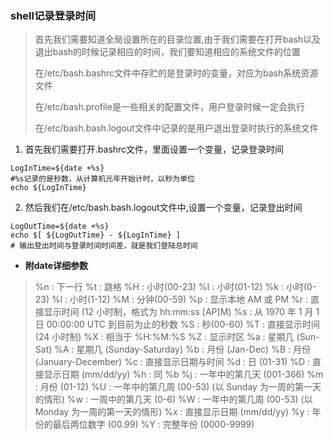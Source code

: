 ### shell记录登录时间

> 首先我们需要知道全局设置所在的目录位置,由于我们需要在打开bash以及退出bash的时候记录相应的时间，我们要知道相应的系统文件的位置
>
> 在/etc/bash.bashrc文件中存贮的是登录时的变量，对应为bash系统资源文件
>
> 在/etc/bash.profile是一些相关的配置文件，用户登录时候一定会执行
>
> 在/etc/bash.bash.logout文件中记录的是用户退出登录时执行的系统文件

1. 首先我们需要打开.bashrc文件，里面设置一个变量，记录登录时间

``` shell
LogInTime=${date +%s}
#%s记录的是秒数，从计算机元年开始计时，以秒为单位
echo ${LogInTime}
```

2. 然后我们在/etc/bash.bash.logout文件中,设置一个变量，记录登出时间

``` shell
LogOutTime=${date +%s}
echo $[ ${LogOutTime} - ${LogInTime} ]
# 输出登出时间与登录时间时间差，就是我们登陆总时间
```



- **附date详细参数**

>  %n : 下一行
> %t : 跳格
> %H : 小时(00-23)
> %I : 小时(01-12)
> %k : 小时(0-23)
> %l : 小时(1-12)
> %M : 分钟(00-59)
> %p : 显示本地 AM 或 PM
> %r : 直接显示时间 (12 小时制，格式为 hh:mm:ss [AP]M)
> %s : 从 1970 年 1 月 1 日 00:00:00 UTC 到目前为止的秒数
> %S : 秒(00-60)
> %T : 直接显示时间 (24 小时制)
> %X : 相当于 %H:%M:%S
> %Z : 显示时区
> %a : 星期几 (Sun-Sat)
> %A : 星期几 (Sunday-Saturday)
> %b : 月份 (Jan-Dec)
> %B : 月份 (January-December)
> %c : 直接显示日期与时间
> %d : 日 (01-31)
> %D : 直接显示日期 (mm/dd/yy)
> %h : 同 %b
> %j : 一年中的第几天 (001-366)
> %m : 月份 (01-12)
> %U : 一年中的第几周 (00-53) (以 Sunday 为一周的第一天的情形)
> %w : 一周中的第几天 (0-6)
> %W : 一年中的第几周 (00-53) (以 Monday 为一周的第一天的情形)
> %x : 直接显示日期 (mm/dd/yy)
> %y : 年份的最后两位数字 (00.99)
> %Y : 完整年份 (0000-9999) 

